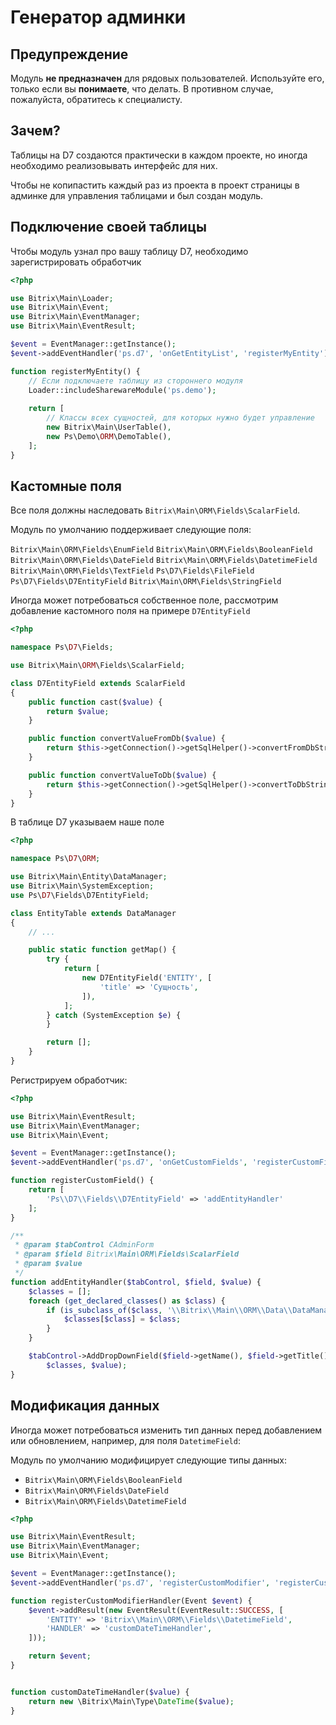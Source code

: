 # Генератор админки

## Предупреждение

Модуль **не предназначен** для рядовых пользователей. Используйте его, только если вы **понимаете**, что делать.
В противном случае, пожалуйста, обратитесь к специалисту.

## Зачем?

Таблицы на D7 создаются практически в каждом проекте, но иногда необходимо реализовывать интерфейс для них.

Чтобы не копипастить каждый раз из проекта в проект страницы в админке для управления таблицами и был создан модуль.

## Подключение своей таблицы

Чтобы модуль узнал про вашу таблицу D7, необходимо зарегистрировать обработчик

```php
<?php

use Bitrix\Main\Loader;
use Bitrix\Main\Event;
use Bitrix\Main\EventManager;
use Bitrix\Main\EventResult;

$event = EventManager::getInstance();
$event->addEventHandler('ps.d7', 'onGetEntityList', 'registerMyEntity');

function registerMyEntity() {
    // Если подключаете таблицу из стороннего модуля
    Loader::includeSharewareModule('ps.demo');
    
    return [
        // Классы всех сущностей, для которых нужно будет управление
        new Bitrix\Main\UserTable(),
        new Ps\Demo\ORM\DemoTable(),
    ];
}
```

## Кастомные поля

Все поля должны наследовать ``Bitrix\Main\ORM\Fields\ScalarField``.

Модуль по умолчанию поддерживает следующие поля:

``Bitrix\Main\ORM\Fields\EnumField``
``Bitrix\Main\ORM\Fields\BooleanField``
``Bitrix\Main\ORM\Fields\DateField``
``Bitrix\Main\ORM\Fields\DatetimeField``
``Bitrix\Main\ORM\Fields\TextField``
``Ps\D7\Fields\FileField``
``Ps\D7\Fields\D7EntityField``
``Bitrix\Main\ORM\Fields\StringField``

Иногда может потребоваться собственное поле, рассмотрим добавление кастомного поля на примере ``D7EntityField``

```php
<?php

namespace Ps\D7\Fields;

use Bitrix\Main\ORM\Fields\ScalarField;

class D7EntityField extends ScalarField
{
    public function cast($value) {
        return $value;
    }

    public function convertValueFromDb($value) {
        return $this->getConnection()->getSqlHelper()->convertFromDbString($value);
    }

    public function convertValueToDb($value) {
        return $this->getConnection()->getSqlHelper()->convertToDbString($value);
    }
}

``` 

В таблице D7 указываем наше поле

```php
<?php

namespace Ps\D7\ORM;

use Bitrix\Main\Entity\DataManager;
use Bitrix\Main\SystemException;
use Ps\D7\Fields\D7EntityField;

class EntityTable extends DataManager
{
    // ...

    public static function getMap() {
        try {
            return [
                new D7EntityField('ENTITY', [
                    'title' => 'Сущность',
                ]),
            ];
        } catch (SystemException $e) {
        }

        return [];
    }
}
``` 

Регистрируем обработчик:

```php
<?php

use Bitrix\Main\EventResult;
use Bitrix\Main\EventManager;
use Bitrix\Main\Event;

$event = EventManager::getInstance();
$event->addEventHandler('ps.d7', 'onGetCustomFields', 'registerCustomField');

function registerCustomField() {
    return [
        'Ps\\D7\\Fields\\D7EntityField' => 'addEntityHandler'
    ];
}

/**
 * @param $tabControl CAdminForm
 * @param $field Bitrix\Main\ORM\Fields\ScalarField
 * @param $value
 */
function addEntityHandler($tabControl, $field, $value) {
    $classes = [];
    foreach (get_declared_classes() as $class) {
        if (is_subclass_of($class, '\\Bitrix\\Main\\ORM\\Data\\DataManager')) {
            $classes[$class] = $class;
        }
    }

    $tabControl->AddDropDownField($field->getName(), $field->getTitle(), $field->isRequired(),
        $classes, $value);
}
```

## Модификация данных

Иногда может потребоваться изменить тип данных перед добавлением или обновлением, например, для поля `DatetimeField`:

Модуль по умолчанию модифицирует следующие типы данных:

- ``Bitrix\Main\ORM\Fields\BooleanField``
- ``Bitrix\Main\ORM\Fields\DateField``
- ``Bitrix\Main\ORM\Fields\DatetimeField``

```php
<?php

use Bitrix\Main\EventResult;
use Bitrix\Main\EventManager;
use Bitrix\Main\Event;

$event = EventManager::getInstance();
$event->addEventHandler('ps.d7', 'registerCustomModifier', 'registerCustomModifierHandler');

function registerCustomModifierHandler(Event $event) {
    $event->addResult(new EventResult(EventResult::SUCCESS, [
        'ENTITY' => 'Bitrix\\Main\\ORM\\Fields\\DatetimeField',
        'HANDLER' => 'customDateTimeHandler',
    ]));

    return $event;
}


function customDateTimeHandler($value) {
    return new \Bitrix\Main\Type\DateTime($value);
}

```
